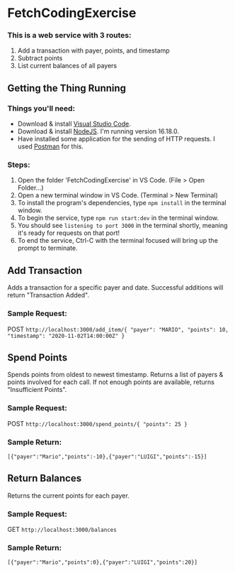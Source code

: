 # FetchCodingExercise

### This is a web service with 3 routes:

1. Add a transaction with payer, points, and timestamp
2. Subtract points
3. List current balances of all payers

## Getting the Thing Running

### Things you'll need:

- Download & install [Visual Studio Code](https://code.visualstudio.com/).
- Download & install [NodeJS](https://nodejs.org/en/). I'm running version 16.18.0.
- Have installed some application for the sending of HTTP requests. I used [Postman](https://www.postman.com/downloads/) for this.

### Steps:

1. Open the folder 'FetchCodingExercise' in VS Code. (File > Open Folder...)
2. Open a new terminal window in VS Code. (Terminal > New Terminal)
3. To install the program's dependencies, type `npm install` in the terminal window.
4. To begin the service, type `npm run start:dev` in the terminal window.
5. You should see `listening to port 3000` in the terminal shortly, meaning it's ready for requests on that port!
6. To end the service, Ctrl-C with the terminal focused will bring up the prompt to terminate.

## Add Transaction

Adds a transaction for a specific payer and date.
Successful additions will return "Transaction Added".

### Sample Request:

POST `http://localhost:3000/add_item/{ "payer": "MARIO", "points": 10, "timestamp": "2020-11-02T14:00:00Z" }`

## Spend Points

Spends points from oldest to newest timestamp. Returns a list of payers & points involved for each call.
If not enough points are available, returns "Insufficient Points".

### Sample Request:

POST `http://localhost:3000/spend_points/{ "points": 25 }`

### Sample Return:

`[{"payer":"Mario","points":-10},{"payer":"LUIGI","points":-15}]`

## Return Balances

Returns the current points for each payer.

### Sample Request:

GET `http://localhost:3000/balances`

### Sample Return:

`[{"payer":"Mario","points":0},{"payer":"LUIGI","points":20}]`
